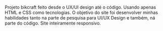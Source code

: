 Projeto bikcraft feito desde o UX/UI design até o código. Usando apenas HTML e CSS como tecnologias.
O objetivo do site foi desenvolver minhas habilidades tanto na parte de pesquisa para UI/UX Design e 
também, ná parte do código.
Site inteiramente responsivo. 
<br>


